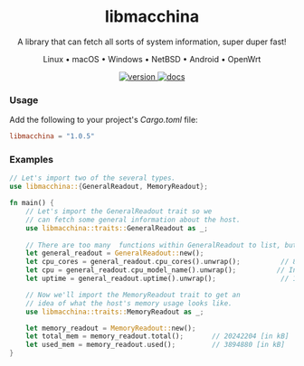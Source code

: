 <div align="center">
<h1>libmacchina</h1>

A library that can fetch all sorts of system information, super duper fast!

Linux • macOS • Windows • NetBSD • Android • OpenWrt

<a href="https://crates.io/crates/libmacchina">
    <img src="https://img.shields.io/crates/v/libmacchina" alt="version" />
</a>

<a href="https://docs.rs/crate/libmacchina/">
    <img src="https://docs.rs/libmacchina/badge.svg" alt="docs" />
</a>

</div>

### Usage

Add the following to your project's *Cargo.toml* file:

```toml
libmacchina = "1.0.5"
```

### Examples

```rust
// Let's import two of the several types.
use libmacchina::{GeneralReadout, MemoryReadout};

fn main() {
    // Let's import the GeneralReadout trait so we
    // can fetch some general information about the host.
    use libmacchina::traits::GeneralReadout as _;
    
    // There are too many  functions within GeneralReadout to list, but you get the gist ;)
    let general_readout = GeneralReadout::new();
    let cpu_cores = general_readout.cpu_cores().unwrap();          // 8
    let cpu = general_readout.cpu_model_name().unwrap();          // Intel(R) Core(TM) i5-8265U CPU @ 1.60GHz
    let uptime = general_readout.uptime().unwrap();                // 1500 [in seconds]

    // Now we'll import the MemoryReadout trait to get an
    // idea of what the host's memory usage looks like.
    use libmacchina::traits::MemoryReadout as _;

    let memory_readout = MemoryReadout::new();          
    let total_mem = memory_readout.total();       // 20242204 [in kB]
    let used_mem = memory_readout.used();         // 3894880 [in kB]
}

```
